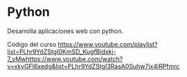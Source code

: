 # Python

Desarrolla aplicaciones web con python.

Codigo del curso https://www.youtube.com/playlist?list=PLhr9YdZStgI0KmSD_KugfBldxkj-7_yMwhttps://www.youtube.com/watch?v=xkyGFl6xedg&list=PLhr9YdZStgI3RasA0Suhw7jx4iRPfmrc
